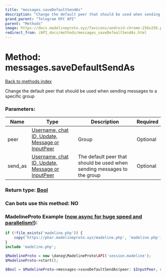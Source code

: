 ```yaml
---
title: "messages.saveDefaultSendAs"
description: "Change the default peer that should be used when sending messages to a specific group"
grand_parent: "Telegram RPC API"
parent: "Methods"
image: https://docs.madelineproto.xyz/favicons/android-chrome-256x256.png
redirect_from: /API_docs/methods/messages_saveDefaultSendAs.html
---
```

# Method: messages.saveDefaultSendAs
[Back to methods index](index.html)



Change the default peer that should be used when sending messages to a specific group

### Parameters:

| Name     |    Type       | Description | Required |
|----------|---------------|-------------|----------|
|peer|[Username, chat ID, Update, Message or InputPeer](/API_docs/types/InputPeer.html) | Group | Optional|
|send\_as|[Username, chat ID, Update, Message or InputPeer](/API_docs/types/InputPeer.html) | The default peer that should be used when sending messages to the group | Optional|


### Return type: [Bool](/API_docs/types/Bool.html)

### Can bots use this method: **NO**


### MadelineProto Example ([now async for huge speed and parallelism!](https://docs.madelineproto.xyz/docs/ASYNC.html)):


```php
if (!file_exists('madeline.php')) {
    copy('https://phar.madelineproto.xyz/madeline.php', 'madeline.php');
}
include 'madeline.php';

$MadelineProto = new \danog\MadelineProto\API('session.madeline');
$MadelineProto->start();

$Bool = $MadelineProto->messages->saveDefaultSendAs(peer: $InputPeer, send_as: $InputPeer, );
```

